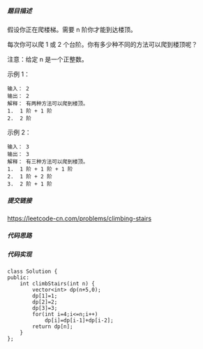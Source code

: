 ##### 题目描述
假设你正在爬楼梯。需要 n 阶你才能到达楼顶。

每次你可以爬 1 或 2 个台阶。你有多少种不同的方法可以爬到楼顶呢？

注意：给定 n 是一个正整数。

示例 1：
```
输入： 2
输出： 2
解释： 有两种方法可以爬到楼顶。
1.  1 阶 + 1 阶
2.  2 阶
```
示例 2：
```
输入： 3
输出： 3
解释： 有三种方法可以爬到楼顶。
1.  1 阶 + 1 阶 + 1 阶
2.  1 阶 + 2 阶
3.  2 阶 + 1 阶
```



##### 提交链接

https://leetcode-cn.com/problems/climbing-stairs


##### 代码思路




##### 代码实现

```
class Solution {
public:
    int climbStairs(int n) {
        vector<int> dp(n+5,0);
        dp[1]=1;
        dp[2]=2;
        dp[3]=3;
        for(int i=4;i<=n;i++)
            dp[i]=dp[i-1]+dp[i-2];
        return dp[n];            
    }
};


```
